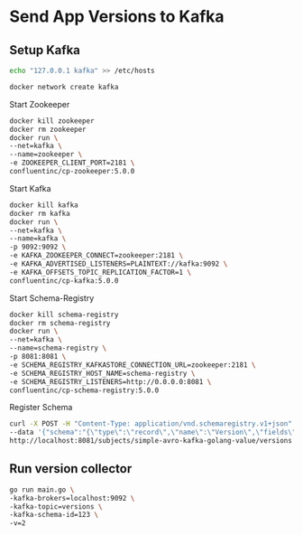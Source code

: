 # Send App Versions to Kafka

## Setup Kafka

```bash
echo "127.0.0.1 kafka" >> /etc/hosts
```

```bash
docker network create kafka
```
 
Start Zookeeper 
 
```bash
docker kill zookeeper
docker rm zookeeper
docker run \
--net=kafka \
--name=zookeeper \
-e ZOOKEEPER_CLIENT_PORT=2181 \
confluentinc/cp-zookeeper:5.0.0
```

Start Kafka
 
```bash
docker kill kafka
docker rm kafka
docker run \
--net=kafka \
--name=kafka \
-p 9092:9092 \
-e KAFKA_ZOOKEEPER_CONNECT=zookeeper:2181 \
-e KAFKA_ADVERTISED_LISTENERS=PLAINTEXT://kafka:9092 \
-e KAFKA_OFFSETS_TOPIC_REPLICATION_FACTOR=1 \
confluentinc/cp-kafka:5.0.0
```

Start Schema-Registry

```bash
docker kill schema-registry
docker rm schema-registry
docker run \
--net=kafka \
--name=schema-registry \
-p 8081:8081 \
-e SCHEMA_REGISTRY_KAFKASTORE_CONNECTION_URL=zookeeper:2181 \
-e SCHEMA_REGISTRY_HOST_NAME=schema-registry \
-e SCHEMA_REGISTRY_LISTENERS=http://0.0.0.0:8081 \
confluentinc/cp-schema-registry:5.0.0
```

Register Schema

```bash
curl -X POST -H "Content-Type: application/vnd.schemaregistry.v1+json" \
--data '{"schema":"{\"type\":\"record\",\"name\":\"Version\",\"fields\":[{\"name\":\"App\",\"type\":\"string\"},{\"name\":\"Number\",\"type\":\"string\"}]}"}' \
http://localhost:8081/subjects/simple-avro-kafka-golang-value/versions
```

## Run version collector

```bash
go run main.go \
-kafka-brokers=localhost:9092 \
-kafka-topic=versions \
-kafka-schema-id=123 \
-v=2
```
